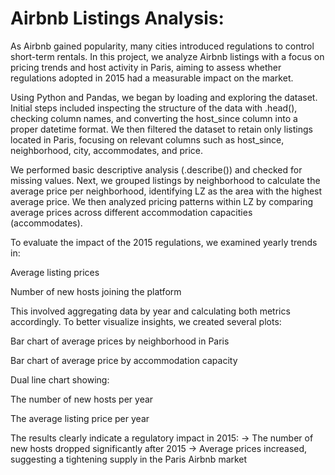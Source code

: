# Airbnb Listings Analysis:
As Airbnb gained popularity, many cities introduced regulations to control short-term rentals. In this project, we analyze Airbnb listings with a focus on pricing trends and host activity in Paris, aiming to assess whether regulations adopted in 2015 had a measurable impact on the market.

Using Python and Pandas, we began by loading and exploring the dataset. Initial steps included inspecting the structure of the data with .head(), checking column names, and converting the host_since column into a proper datetime format. We then filtered the dataset to retain only listings located in Paris, focusing on relevant columns such as host_since, neighborhood, city, accommodates, and price.

We performed basic descriptive analysis (.describe()) and checked for missing values. Next, we grouped listings by neighborhood to calculate the average price per neighborhood, identifying LZ as the area with the highest average price. We then analyzed pricing patterns within LZ by comparing average prices across different accommodation capacities (accommodates).

To evaluate the impact of the 2015 regulations, we examined yearly trends in:

Average listing prices

Number of new hosts joining the platform

This involved aggregating data by year and calculating both metrics accordingly. To better visualize insights, we created several plots:

Bar chart of average prices by neighborhood in Paris

Bar chart of average price by accommodation capacity

Dual line chart showing:

The number of new hosts per year

The average listing price per year

The results clearly indicate a regulatory impact in 2015:
→ The number of new hosts dropped significantly after 2015
→ Average prices increased, suggesting a tightening supply in the Paris Airbnb market

